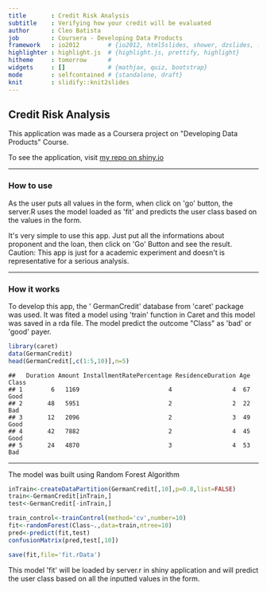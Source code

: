 ```yaml
---
title       : Credit Risk Analysis
subtitle    : Verifying how your credit will be evaluated
author      : Cleo Batista
job         : Coursera - Developing Data Products
framework   : io2012        # {io2012, html5slides, shower, dzslides, ...}
highlighter : highlight.js  # {highlight.js, prettify, highlight}
hitheme     : tomorrow      # 
widgets     : []            # {mathjax, quiz, bootstrap}
mode        : selfcontained # {standalone, draft}
knit        : slidify::knit2slides
---
```


## Credit Risk Analysis

This application was made as a Coursera project on "Developing Data Products" Course.

To see the application, visit [my repo on shiny.io](https://cleobatista.shinyapps.io/coursera_dev_products_shiny)

---
### How to use

As the user puts all values in the form, when click on 'go' button, the server.R uses the model loaded as 'fit' and predicts the user class based on the values in the form.

It's very simple to use this app. Just put all the informations about proponent and the loan, then click on 'Go' Button and see the result. Caution: This app is just for a academic experiment and doesn't is representative for a serious analysis.

---

### How it works
To develop this app, the ' GermanCredit' database from 'caret' package was used.
It was fited a model using 'train' function in Caret and this model was saved in a rda file. The model predict the outcome "Class" as 'bad' or 'good' payer. 


```r
library(caret)
data(GermanCredit)
head(GermanCredit[,c(1:5,10)],n=5)
```

```
##   Duration Amount InstallmentRatePercentage ResidenceDuration Age Class
## 1        6   1169                         4                 4  67  Good
## 2       48   5951                         2                 2  22   Bad
## 3       12   2096                         2                 3  49  Good
## 4       42   7882                         2                 4  45  Good
## 5       24   4870                         3                 4  53   Bad
```

---
The model was built using Random Forest Algorithm


```r
inTrain<-createDataPartition(GermanCredit[,10],p=0.8,list=FALSE)
train<-GermanCredit[inTrain,]
test<-GermanCredit[-inTrain,]

train_control<-trainControl(method='cv',number=10)
fit<-randomForest(Class~.,data=train,ntree=10)
pred<-predict(fit,test)
confusionMatrix(pred,test[,10])

save(fit,file='fit.rData')
```

This model 'fit' will be loaded by server.r in shiny application and will predict the user class based on all the inputted values in the form.
